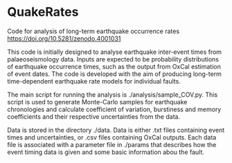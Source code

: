# QuakeRates
Code for analysis of long-term earthquake occurrence rates
https://doi.org/10.5281/zenodo.4001031

This code is initially designed to analyse earthquake inter-event times from palaeoseismology data. Inputs are expected to be probability distributions of earthquake occurrence times, such as the output from OxCal estimation of event dates. The code is developed with the aim of producing long-term time-dependent earthquake rate models for individual faults.

The main script for running the analysis is ./analysis/sample_COV.py. This script is used to generate Monte-Carlo samples for earthquake chronologies and calculate coefficient of variation, burstiness and memory coefficients and their respective uncertainties from the data.

Data is stored in the directory ./data. Data is either .txt files containing event times and uncertainties, or .csv files containing OxCal outputs. Each data file is associated with a parameter file in ./params that describes how the event timing data is given and some basic information abou the fault.
